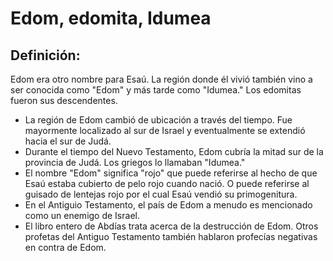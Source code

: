 # Edom, edomita, Idumea

## Definición: 

Edom era otro nombre para Esaú.  La región donde él vivió también vino a ser conocida como "Edom" y más tarde como "Idumea." Los edomitas fueron sus descendentes.

* La región de Edom cambió de ubicación a través del tiempo.  Fue mayormente localizado al sur de Israel y eventualmente se extendió hacia el sur de Judá.
* Durante el tiempo del Nuevo Testamento, Edom cubría la mitad sur de la provincia de Judá.  Los griegos lo llamaban "Idumea."
* El nombre "Edom" significa "rojo" que puede referirse al hecho de que Esaú estaba cubierto de pelo rojo cuando nació. O puede referirse al guisado de lentejas rojo por el cual Esaú vendió su primogenitura.
* En el Antiguio Testamento, el país de Edom a menudo es mencionado como un enemigo de Israel.
* El libro entero de Abdías trata acerca de la destrucción de Edom.  Otros profetas del Antiguo Testamento también hablaron profecías negativas en contra de Edom.

